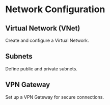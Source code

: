 # Network Configuration

## Virtual Network (VNet)
Create and configure a Virtual Network.

## Subnets
Define public and private subnets.

## VPN Gateway
Set up a VPN Gateway for secure connections.